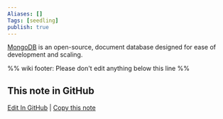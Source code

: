 ```yaml
---
Aliases: []
Tags: [seedling]
publish: true
---
```

[MongoDB](https://www.mongodb.com/) is an open-source, document database designed for ease of development and scaling.

%% wiki footer: Please don't edit anything below this line %%

## This note in GitHub

<span class="git-footer">[Edit In GitHub](https://github.dev/data-engineering-community/data-engineering-wiki/blob/main/Tools/Databases/MongoDB.md "git-hub-edit-note") | [Copy this note](https://raw.githubusercontent.com/data-engineering-community/data-engineering-wiki/main/Tools/Databases/MongoDB.md "git-hub-copy-note") </span>
